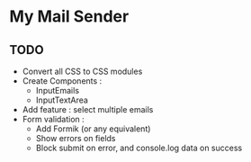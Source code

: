 # My Mail Sender

## TODO

-   Convert all CSS to CSS modules
-   Create Components :
    -   InputEmails
    -   InputTextArea
-   Add feature : select multiple emails
-   Form validation :
    -   Add Formik (or any equivalent)
    -   Show errors on fields
    -   Block submit on error, and console.log data on success
